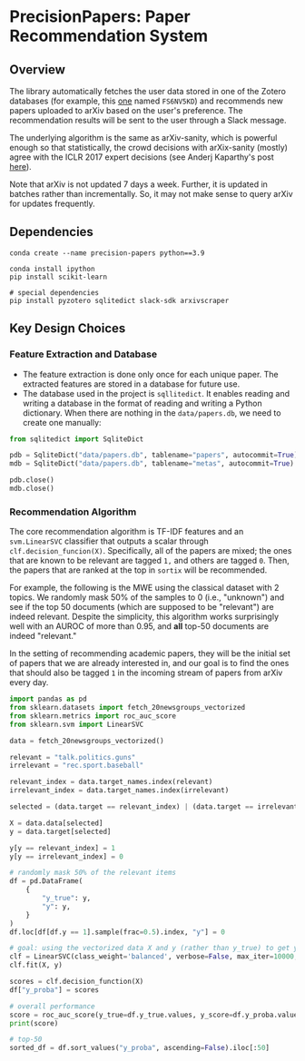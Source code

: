 # PrecisionPapers: Paper Recommendation System

## Overview

The library automatically fetches the user data stored in one of the Zotero databases (for example, this [one](https://www.zotero.org/guanqun.yang/collections/FS6NV5KD) named `FS6NV5KD`) and recommends new papers uploaded to arXiv based on the user's preference. The recommendation results will be sent to the user through a Slack message.

The underlying algorithm is the same as arXiv-sanity, which is powerful enough so that statistically, the crowd decisions with arXix-sanity (mostly) agree with the ICLR 2017 expert decisions (see Anderj Kaparthy's post [here](https://karpathy.medium.com/iclr-2017-vs-arxiv-sanity-d1488ac5c131)).

Note that arXiv is not updated 7 days a week. Further, it is updated in batches rather than incrementally. So, it may not make sense to query arXiv for updates frequently.

## Dependencies

```
conda create --name precision-papers python==3.9

conda install ipython
pip install scikit-learn

# special dependencies
pip install pyzotero sqlitedict slack-sdk arxivscraper
```

## Key Design Choices

### Feature Extraction and Database

-   The feature extraction is done only once for each unique paper. The extracted features are stored in a database for future use.
-   The database used in the project is `sqllitedict`. It enables reading and writing a database in the format of reading and writing a Python dictionary. When there are nothing in the `data/papers.db`, we need to create one manually:

```python
from sqlitedict import SqliteDict

pdb = SqliteDict("data/papers.db", tablename="papers", autocommit=True)
mdb = SqliteDict("data/papers.db", tablename="metas", autocommit=True)

pdb.close()
mdb.close()
```



### Recommendation Algorithm

The core recommendation algorithm is TF-IDF features and an `svm.LinearSVC` classifier that outputs a scalar through `clf.decision_funcion(X)`. Specifically, all of the papers are mixed; the ones that are known to be relevant are tagged `1,` and others are tagged `0`. Then, the papers that are ranked at the top in `sortix` will be recommended.

For example, the following is the MWE using the classical dataset with 2 topics. We randomly mask 50% of the samples to 0 (i.e., "unknown") and see if the top 50 documents (which are supposed to be "relevant") are indeed relevant. Despite the simplicity, this algorithm works surprisingly well with an AUROC of more than 0.95, and **all** top-50 documents are indeed "relevant."

In the setting of recommending academic papers, they will be the initial set of papers that we are already interested in, and our goal is to find the ones that should also be tagged `1` in the incoming stream of papers from arXiv every day.

```python
import pandas as pd
from sklearn.datasets import fetch_20newsgroups_vectorized
from sklearn.metrics import roc_auc_score
from sklearn.svm import LinearSVC

data = fetch_20newsgroups_vectorized()

relevant = "talk.politics.guns"
irrelevant = "rec.sport.baseball"

relevant_index = data.target_names.index(relevant)
irrelevant_index = data.target_names.index(irrelevant)

selected = (data.target == relevant_index) | (data.target == irrelevant_index)

X = data.data[selected]
y = data.target[selected]

y[y == relevant_index] = 1
y[y == irrelevant_index] = 0

# randomly mask 50% of the relevant items
df = pd.DataFrame(
    {
        "y_true": y,
        "y": y,
    }
)
df.loc[df[df.y == 1].sample(frac=0.5).index, "y"] = 0

# goal: using the vectorized data X and y (rather than y_true) to get y_pred as close as y_true
clf = LinearSVC(class_weight='balanced', verbose=False, max_iter=10000, tol=1e-6, C=0.01)
clf.fit(X, y)

scores = clf.decision_function(X)
df["y_proba"] = scores

# overall performance
score = roc_auc_score(y_true=df.y_true.values, y_score=df.y_proba.values)
print(score)

# top-50
sorted_df = df.sort_values("y_proba", ascending=False).iloc[:50]
```

